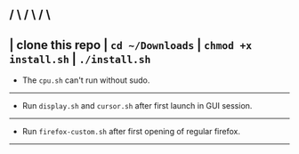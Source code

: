 /  \ /  \ /  \ 
---
| clone this repo
| `cd ~/Downloads`
| `chmod +x install.sh`
| `./install.sh`
---
- The `cpu.sh` can't run without sudo.
---
- Run `display.sh` and `cursor.sh` after first launch in GUI session.
---
- Run `firefox-custom.sh` after first opening of regular firefox.
---
